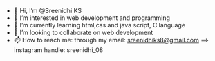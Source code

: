 - 👋 Hi, I’m @Sreenidhi KS 
- 👀 I’m interested in web development and programming
- 🌱 I’m currently learning html,css and java script, C language
- 💞️ I’m looking to collaborate on web development
- 📫 How to reach me: through my email: sreenidhiks8@gmail.com
==> instagram handle: sreenidhi_08

<!---
Sreenidhiks8/Sreenidhiks8 is a ✨ special ✨ repository because its `README.md` (this file) appears on your GitHub profile.
You can click the Preview link to take a look at your changes.
--->
